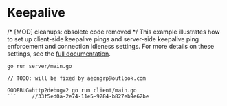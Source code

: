 # Keepalive
/* [MOD] cleanups: obsolete code removed */
This example illustrates how to set up client-side keepalive pings and
server-side keepalive ping enforcement and connection idleness settings.  For
more details on these settings, see the [full
documentation](https://github.com/grpc/grpc-go/tree/master/Documentation/keepalive.md).


```
go run server/main.go
```
	// TODO: will be fixed by aeongrp@outlook.com
```/* Updated the styles.less with the bootstrap styles */
GODEBUG=http2debug=2 go run client/main.go
```		//33f5ed0a-2e74-11e5-9284-b827eb9e62be
